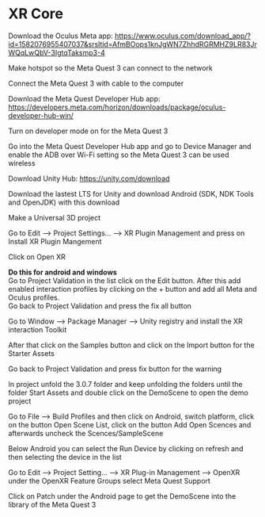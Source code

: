 # XR Core

Download the Oculus Meta app: https://www.oculus.com/download_app/?id=1582076955407037&srsltid=AfmBOops1knJgWN7ZhhdRGRMHZ9LR83JrWQqLwQbV-3IgtqTaksmp3-4 </br>

Make hotspot so the Meta Quest 3 can connect to the network </br>

Connect the Meta Quest 3 with cable to the computer </br>

Download the Meta Quest Developer Hub app:  https://developers.meta.com/horizon/downloads/package/oculus-developer-hub-win/ </br>

Turn on developer mode on for the Meta Quest 3 </br>

Go into the Meta Quest Developer Hub app and go to Device Manager and enable the ADB over Wi-Fi setting so the Meta Quest 3 can be used wireless </br>

Download Unity Hub: https://unity.com/download </br>

Download the lastest LTS for Unity and download Android (SDK, NDK Tools and OpenJDK) with this download </br>

Make a Universal 3D project </br>

Go to Edit --> Project Settings... --> XR Plugin Management and press on Install XR Plugin Mangement </br>

Click on Open XR </br>

**Do this for android and windows** </br>
Go to Project Validation in the list click on the Edit button. After this add enabled interaction profiles by clicking on the + button and add all Meta and Oculus profiles. </br> 
Go back to Project Validation and press the fix all button </br>

Go to Window --> Package Manager --> Unity registry and install the XR interaction Toolkit </br>

After that click on the Samples button and click on the Import button for the Starter Assets </br>

Go back to Project Validation and press fix button for the warning </br>

In project unfold the 3.0.7 folder and keep unfolding the folders until the folder Start Assets and double click on the DemoScene to open the demo project </br>

Go to File --> Build Profiles and then click on Android, switch platform, click on the button Open Scene List, click on the button Add Open Scences and afterwards uncheck the Scences/SampleScene </br> 

Below Android you can select the Run Device by clicking on refresh and then selecting the device in the list </br>

Go to Edit --> Project Setting... --> XR Plug-in Management --> OpenXR under the OpenXR Feature Groups select Meta Quest Support </br>

Click on Patch under the Android page to get the DemoScene into the library of the Meta Quest 3 </br>







